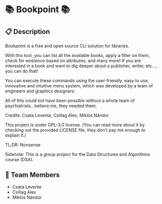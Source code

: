 # 📚 Bookpoint 📚

## 📋 Description

Bookpoint is a free and open source CLI solution for libraries.

With this tool, you can list all the available books, apply a filter on them, check for existence based on attributes, and many more!
If you are interested in a book and want to dig deeper about a publisher, writer, etc..., you can do that!

You can execute these commands using the user-friendly, easy to use, innovative and intuitive menu system, which was developed by a team of engineers and graphics designers. 

All of this could not have been possible without a whole team of psychiatrists.. believe me, they needed them.

Credits: Csata Levente, Csillag Alex, Miklós Nándor

This project is under GPL-3.0 license. (You can read more about it by checking out the provided LICENSE file, they don't pay me enough to explain it.)

TL;DR: Nonsense

Sidenote: This is a group project for the Data Structures and Algorithms course (DSA).

## 👥 Team Members
- Csata Levente
- Csillag Alex
- Miklós Nándor
